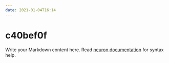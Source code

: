 ```yaml
---
date: 2021-01-04T16:14
---
```


# c40bef0f

Write your Markdown content here. Read [neuron documentation](https://neuron.zettel.page/2011404.html) for syntax help.

